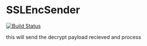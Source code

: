 # SSLEncSender

[![Build Status](https://github.com/suryakantaacharya/SSLDecReciever/workflows/Maven%20Build/badge.svg)](https://github.com/suryakantaacharya/SSLDecReciever/actions)

this will send the decrypt payload recieved and process

